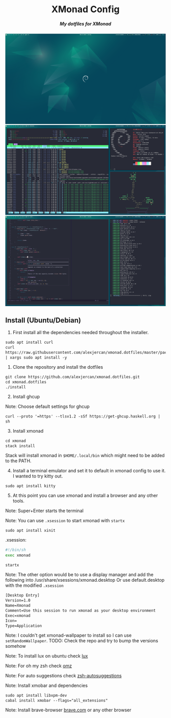 <div align="center">

# XMonad Config

##### My dotfiles for XMonad

![wallpaper](./resources/wallpaper.png)
![stuff](./resources/stuff.png)
![neovim](./resources/neovim.png)

</div>

## Install (Ubuntu/Debian)

1. First install all the dependencies needed throughout the installer.

```console
sudo apt install curl
curl https://raw.githubusercontent.com/alexjercan/xmonad.dotfiles/master/packages.txt | xargs sudo apt install -y
```

1. Clone the repository and install the dotfiles

```console
git clone https://github.com/alexjercan/xmonad.dotfiles.git
cd xmonad.dotfiles
./install
```

2. Install ghcup

Note: Choose default settings for ghcup

```console
curl --proto '=https' --tlsv1.2 -sSf https://get-ghcup.haskell.org | sh
```

3. Install xmonad

```console
cd xmonad
stack install
```

Stack will install xmonad in `$HOME/.local/bin` which might need to be added to the PATH.

4. Install a terminal emulator and set it to default in xmonad config to use it. I wanted to try kitty out.

```console
sudo apt install kitty
```

5. At this point you can use xmonad and install a browser and any other tools.

Note: Super+Enter starts the terminal

Note: You can use `.xsession` to start xmonad with `startx`

```console
sudo apt install xinit
```

.xsession:
```bash
#!/bin/sh
exec xmonad
```

```console
startx
```

Note: The other option would be to use a display manager and add the following into /usr/share/xsessions/xmonad.desktop
Or use default.desktop with the modified `.xsession`

```
[Desktop Entry]
Version=1.0
Name=Xmonad
Comment=Use this session to run xmonad as your desktop environment
Exec=xmonad
Icon=
Type=Application
```

Note: I couldn't get xmonad-wallpaper to install so I can use `setRandomWallpaper`. TODO: Check the repo and try to bump the versions somehow

Note: To install lux on ubuntu check [lux](https://github.com/Ventto/lux)

Note: For oh my zsh check [omz](https://github.com/ohmyzsh/ohmyzsh)

Note: For auto suggestions check [zsh-autosuggestions](https://github.com/zsh-users/zsh-autosuggestions)

Note: Install xmobar and dependencies

```console
sudo apt install libxpm-dev
cabal install xmobar --flags="all_extensions"
```

Note: Install brave-browser [brave.com](https://brave.com/linux/) or any other browser

